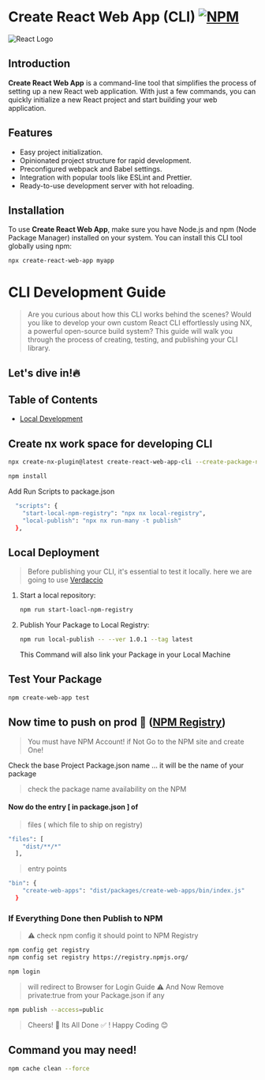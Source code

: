 # Create React Web App (CLI) [![NPM](https://img.shields.io/npm/v/react-usehooks-ts.svg)](https://www.npmjs.com/package/create-react-web-app)

![React Logo](https://upload.wikimedia.org/wikipedia/commons/thumb/a/a7/React-icon.svg/200px-React-icon.svg.png)

## Introduction

**Create React Web App** is a command-line tool that simplifies the process of setting up a new React web application. With just a few commands, you can quickly initialize a new React project and start building your web application.

## Features

- Easy project initialization.
- Opinionated project structure for rapid development.
- Preconfigured webpack and Babel settings.
- Integration with popular tools like ESLint and Prettier.
- Ready-to-use development server with hot reloading.

## Installation

To use **Create React Web App**, make sure you have Node.js and npm (Node Package Manager) installed on your system. You can install this CLI tool globally using npm:

```bash
npx create-react-web-app myapp
```
# CLI Development Guide
>Are you curious about how this CLI works behind the scenes?  Would you like to develop your own custom React CLI effortlessly using NX, a powerful open-source build system? This guide will walk you through the process of creating, testing, and publishing your CLI library. 

## Let's dive in!🔥

## Table of Contents
- [Local Development](#local-development)

## Create nx work space for developing CLI
```sh
npx create-nx-plugin@latest create-react-web-app-cli --create-package-name=create-react-web-app
```
```sh
npm install
```
Add Run Scripts to package.json
```sh
  "scripts": {
    "start-local-npm-registry": "npx nx local-registry",
    "local-publish": "npx nx run-many -t publish"
  },
```
## Local Deployment
> Before publishing your CLI, it's essential to test it locally. here we are going to use  [Verdaccio](https://verdaccio.org/)

1. Start a local repository:
   ```sh
   npm run start-loacl-npm-registry
   ```
2. Publish Your Package to Local Registry:
   ```sh
   npm run local-publish -- --ver 1.0.1 --tag latest
   ```
   This Command  will also  link your Package <npm link pacage-name> in your Local Machine
## Test Your Package
```sh
npm create-web-app test
```
## Now time to push on prod 🥳 ([NPM Registry](https://www.npmjs.com/))
>You must have NPM Account! if Not Go to the NPM site and create One!

Check the base Project Package.json name … it will be the name of your package
> check the package name availability on the NPM
#### Now do the entry [ in package.json ] of 
> files ( which file to ship on registry)
```sh
"files": [
    "dist/**/*"
  ],
```
> entry points
```sh
"bin": {
    "create-web-apps": "dist/packages/create-web-apps/bin/index.js"
  }
```
### If Everything Done then Publish to NPM
> ⚠️ check npm config it should point to NPM Registry
```sh
npm config get registry
npm config set registry https://registry.npmjs.org/
```
```sh
npm login
```
> will redirect to Browser for Login Guide
> ⚠️ And Now Remove private:true from your Package.json if any

```sh
npm publish --access=public
```
> Cheers! 🍻 Its All Done ✅   !  Happy  Coding  😊

## Command you may need!
```sh
npm cache clean --force
```